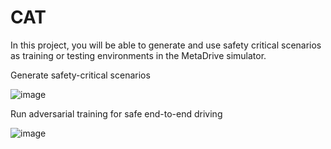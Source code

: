 # CAT



In this project, you will be able to generate and use safety critical scenarios as training or testing environments in the MetaDrive simulator. 



Generate safety-critical scenarios

![image](https://s1.locimg.com/2023/06/17/4b7f7397bee34.png)



Run adversarial training for safe end-to-end driving

![image](https://s1.locimg.com/2023/06/18/1f41e5330dea1.png)